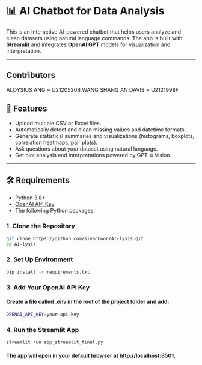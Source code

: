 # 📊 AI Chatbot for Data Analysis

This is an interactive AI-powered chatbot that helps users analyze and clean datasets using natural language commands. The app is built with **Streamlit** and integrates **OpenAI GPT** models for visualization and interpretation.

---

## Contributors

ALOYSIUS ANG ~ U2120520B
WANG SHANG AN DAVIS ~ U2121998F

## 🚀 Features

- Upload multiple CSV or Excel files.
- Automatically detect and clean missing values and datetime formats.
- Generate statistical summaries and visualizations (histograms, boxplots, correlation heatmaps, pair plots).
- Ask questions about your dataset using natural language.
- Get plot analysis and interpretations powered by GPT-4 Vision.

---

## 🛠️ Requirements

- Python 3.8+
- [OpenAI API Key](https://platform.openai.com/account/api-keys)
- The following Python packages:

### 1. Clone the Repository

```bash
git clone https://github.com/sivadboon/AI-lysis.git
cd AI-lysis
```

### 2. Set Up Environment

```bash
pip install -r requirements.txt
```

### 3. Add Your OpenAI API Key

#### Create a file called .env in the root of the project folder and add:

```bash
OPENAI_API_KEY=your-api-key
```

### 4. Run the Streamlit App

```bash
streamlit run app_streamlit_final.py
```

#### The app will open in your default browser at http://localhost:8501.
